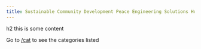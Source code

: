 ```yaml
---
title: Sustainable Community Development Peace Engineering Solutions Hub
---
```


h2 this is some content

Go to [/cat](/cat) to see the categories listed
